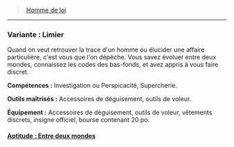 ﻿---
!Items
Id: background_hommedeloi_hd.md#variante--limier
ParentLink: background_hommedeloi_hd.md#homme-de-loi
Name: 'Variante : Limier'
ParentName: Homme de loi
NameLevel: 3
---
> [Homme de loi](hd_background_hommedeloi.md)

---

### Variante : Limier

Quand on veut retrouver la trace d'un homme ou élucider une affaire particulière, c'est vous que l'on dépêche. Vous savez évoluer entre deux mondes, connaissez les codes des bas-fonds, et avez appris à vous faire discret.

**Compétences :** Investigation ou Perspicacité, Supercherie.

**Outils maîtrisés :** Accessoires de déguisement, outils de voleur.

**Équipement :** Accessoires de déguisement, outils de voleur, vêtements discrets, insigne officiel, bourse contenant 20 po.



#### [Aptitude : Entre deux mondes](hd_background_hommedeloi_aptitude_entre_deux_mondes.md)

